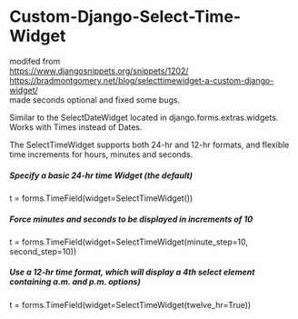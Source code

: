 # Custom-Django-Select-Time-Widget

modifed from  
https://www.djangosnippets.org/snippets/1202/  
https://bradmontgomery.net/blog/selecttimewidget-a-custom-django-widget/  
made seconds optional and fixed some bugs.  

Similar to the SelectDateWidget located in django.forms.extras.widgets. Works with Times instead of Dates.

The SelectTimeWidget supports both 24-hr and 12-hr formats, and flexible time increments for hours, minutes and seconds.

##### Specify a basic 24-hr time Widget (the default)
t = forms.TimeField(widget=SelectTimeWidget())

##### Force minutes and seconds to be displayed in increments of 10
t = forms.TimeField(widget=SelectTimeWidget(minute_step=10, second_step=10))

##### Use a 12-hr time format, which will display a 4th select element containing a.m. and p.m. options)
t = forms.TimeField(widget=SelectTimeWidget(twelve_hr=True))
